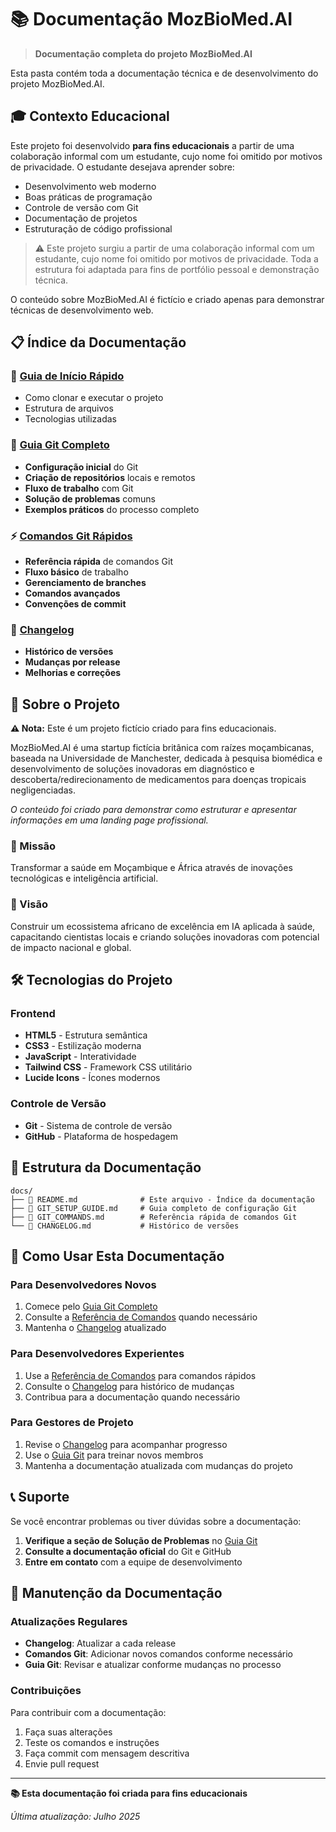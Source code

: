 # 📚 Documentação MozBioMed.AI

> **Documentação completa do projeto MozBioMed.AI**

Esta pasta contém toda a documentação técnica e de desenvolvimento do projeto MozBioMed.AI.

## 🎓 Contexto Educacional

Este projeto foi desenvolvido **para fins educacionais** a partir de uma colaboração informal com um estudante, cujo nome foi omitido por motivos de privacidade. O estudante desejava aprender sobre:
- Desenvolvimento web moderno
- Boas práticas de programação
- Controle de versão com Git
- Documentação de projetos
- Estruturação de código profissional

> ⚠️ Este projeto surgiu a partir de uma colaboração informal com um estudante, cujo nome foi omitido por motivos de privacidade. Toda a estrutura foi adaptada para fins de portfólio pessoal e demonstração técnica.

O conteúdo sobre MozBioMed.AI é fictício e criado apenas para demonstrar técnicas de desenvolvimento web.

## 📋 Índice da Documentação

### 🚀 [Guia de Início Rápido](./README.md#quick-start)
- Como clonar e executar o projeto
- Estrutura de arquivos
- Tecnologias utilizadas

### 🔧 [Guia Git Completo](./GIT_SETUP_GUIDE.md)
- **Configuração inicial** do Git
- **Criação de repositórios** locais e remotos
- **Fluxo de trabalho** com Git
- **Solução de problemas** comuns
- **Exemplos práticos** do processo completo

### ⚡ [Comandos Git Rápidos](./GIT_COMMANDS.md)
- **Referência rápida** de comandos Git
- **Fluxo básico** de trabalho
- **Gerenciamento de branches**
- **Comandos avançados**
- **Convenções de commit**

### 📝 [Changelog](./CHANGELOG.md)
- **Histórico de versões**
- **Mudanças por release**
- **Melhorias e correções**

## 🎯 Sobre o Projeto

**⚠️ Nota:** Este é um projeto fictício criado para fins educacionais.

MozBioMed.AI é uma startup fictícia britânica com raízes moçambicanas, baseada na Universidade de Manchester, dedicada à pesquisa biomédica e desenvolvimento de soluções inovadoras em diagnóstico e descoberta/redirecionamento de medicamentos para doenças tropicais negligenciadas.

*O conteúdo foi criado para demonstrar como estruturar e apresentar informações em uma landing page profissional.*

### 🏥 Missão
Transformar a saúde em Moçambique e África através de inovações tecnológicas e inteligência artificial.

### 🎯 Visão
Construir um ecossistema africano de excelência em IA aplicada à saúde, capacitando cientistas locais e criando soluções inovadoras com potencial de impacto nacional e global.

## 🛠️ Tecnologias do Projeto

### Frontend
- **HTML5** - Estrutura semântica
- **CSS3** - Estilização moderna
- **JavaScript** - Interatividade
- **Tailwind CSS** - Framework CSS utilitário
- **Lucide Icons** - Ícones modernos

### Controle de Versão
- **Git** - Sistema de controle de versão
- **GitHub** - Plataforma de hospedagem

## 📁 Estrutura da Documentação

```
docs/
├── 📄 README.md              # Este arquivo - Índice da documentação
├── 📄 GIT_SETUP_GUIDE.md     # Guia completo de configuração Git
├── 📄 GIT_COMMANDS.md        # Referência rápida de comandos Git
└── 📄 CHANGELOG.md           # Histórico de versões
```

## 🚀 Como Usar Esta Documentação

### Para Desenvolvedores Novos
1. Comece pelo [Guia Git Completo](./GIT_SETUP_GUIDE.md)
2. Consulte a [Referência de Comandos](./GIT_COMMANDS.md) quando necessário
3. Mantenha o [Changelog](./CHANGELOG.md) atualizado

### Para Desenvolvedores Experientes
1. Use a [Referência de Comandos](./GIT_COMMANDS.md) para comandos rápidos
2. Consulte o [Changelog](./CHANGELOG.md) para histórico de mudanças
3. Contribua para a documentação quando necessário

### Para Gestores de Projeto
1. Revise o [Changelog](./CHANGELOG.md) para acompanhar progresso
2. Use o [Guia Git](./GIT_SETUP_GUIDE.md) para treinar novos membros
3. Mantenha a documentação atualizada com mudanças do projeto

## 📞 Suporte

Se você encontrar problemas ou tiver dúvidas sobre a documentação:

1. **Verifique a seção de Solução de Problemas** no [Guia Git](./GIT_SETUP_GUIDE.md)
2. **Consulte a documentação oficial** do Git e GitHub
3. **Entre em contato** com a equipe de desenvolvimento

## 🔄 Manutenção da Documentação

### Atualizações Regulares
- **Changelog**: Atualizar a cada release
- **Comandos Git**: Adicionar novos comandos conforme necessário
- **Guia Git**: Revisar e atualizar conforme mudanças no processo

### Contribuições
Para contribuir com a documentação:
1. Faça suas alterações
2. Teste os comandos e instruções
3. Faça commit com mensagem descritiva
4. Envie pull request

---

**📚 Esta documentação foi criada para fins educacionais**

*Última atualização: Julho 2025*

